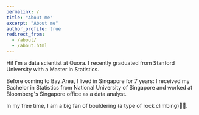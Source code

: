 ```yaml
---
permalink: /
title: "About me"
excerpt: "About me"
author_profile: true
redirect_from: 
  - /about/
  - /about.html
---
```



Hi! I'm a data scientist at Quora. I recently graduated from Stanford University with a Master in Statistics. 

Before coming to Bay Area, I lived in Singapore for 7 years: I received my Bachelor in Statistics from National University of Singapore and worked at Bloomberg's Singapore office as a data analyst.

In my free time, I am a big fan of bouldering (a type of rock climbing)🧗‍♀️.